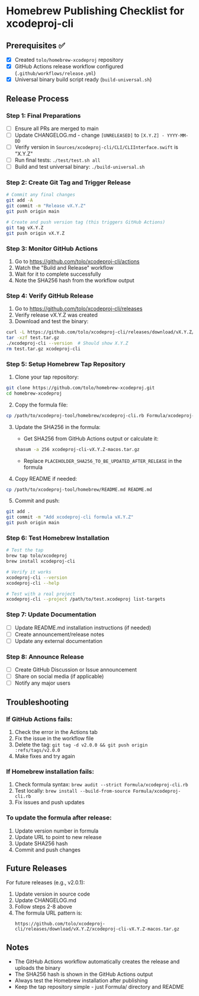 # Homebrew Publishing Checklist for xcodeproj-cli

## Prerequisites ✅
- [x] Created `tolo/homebrew-xcodeproj` repository
- [x] GitHub Actions release workflow configured (`.github/workflows/release.yml`)
- [x] Universal binary build script ready (`build-universal.sh`)

## Release Process

### Step 1: Final Preparations
- [ ] Ensure all PRs are merged to main
- [ ] Update CHANGELOG.md - change `[UNRELEASED]` to `[X.Y.Z] - YYYY-MM-DD`
- [ ] Verify version in `Sources/xcodeproj-cli/CLI/CLIInterface.swift` is "X.Y.Z"
- [ ] Run final tests: `./test/test.sh all`
- [ ] Build and test universal binary: `./build-universal.sh`

### Step 2: Create Git Tag and Trigger Release
```bash
# Commit any final changes
git add -A
git commit -m "Release vX.Y.Z"
git push origin main

# Create and push version tag (this triggers GitHub Actions)
git tag vX.Y.Z
git push origin vX.Y.Z
```

### Step 3: Monitor GitHub Actions
1. Go to https://github.com/tolo/xcodeproj-cli/actions
2. Watch the "Build and Release" workflow
3. Wait for it to complete successfully
4. Note the SHA256 hash from the workflow output

### Step 4: Verify GitHub Release
1. Go to https://github.com/tolo/xcodeproj-cli/releases
2. Verify release vX.Y.Z was created
3. Download and test the binary:
```bash
curl -L https://github.com/tolo/xcodeproj-cli/releases/download/vX.Y.Z/xcodeproj-cli-vX.Y.Z-macos.tar.gz -o test.tar.gz
tar -xzf test.tar.gz
./xcodeproj-cli --version  # Should show X.Y.Z
rm test.tar.gz xcodeproj-cli
```

### Step 5: Setup Homebrew Tap Repository
1. Clone your tap repository:
```bash
git clone https://github.com/tolo/homebrew-xcodeproj.git
cd homebrew-xcodeproj
```

2. Copy the formula file:
```bash
cp /path/to/xcodeproj-tool/homebrew/xcodeproj-cli.rb Formula/xcodeproj-cli.rb
```

3. Update the SHA256 in the formula:
   - Get SHA256 from GitHub Actions output or calculate it:
   ```bash
   shasum -a 256 xcodeproj-cli-vX.Y.Z-macos.tar.gz
   ```
   - Replace `PLACEHOLDER_SHA256_TO_BE_UPDATED_AFTER_RELEASE` in the formula

4. Copy README if needed:
```bash
cp /path/to/xcodeproj-tool/homebrew/README.md README.md
```

5. Commit and push:
```bash
git add .
git commit -m "Add xcodeproj-cli formula vX.Y.Z"
git push origin main
```

### Step 6: Test Homebrew Installation
```bash
# Test the tap
brew tap tolo/xcodeproj
brew install xcodeproj-cli

# Verify it works
xcodeproj-cli --version
xcodeproj-cli --help

# Test with a real project
xcodeproj-cli --project /path/to/test.xcodeproj list-targets
```

### Step 7: Update Documentation
- [ ] Update README.md installation instructions (if needed)
- [ ] Create announcement/release notes
- [ ] Update any external documentation

### Step 8: Announce Release
- [ ] Create GitHub Discussion or Issue announcement
- [ ] Share on social media (if applicable)
- [ ] Notify any major users

## Troubleshooting

### If GitHub Actions fails:
1. Check the error in the Actions tab
2. Fix the issue in the workflow file
3. Delete the tag: `git tag -d v2.0.0 && git push origin :refs/tags/v2.0.0`
4. Make fixes and try again

### If Homebrew installation fails:
1. Check formula syntax: `brew audit --strict Formula/xcodeproj-cli.rb`
2. Test locally: `brew install --build-from-source Formula/xcodeproj-cli.rb`
3. Fix issues and push updates

### To update the formula after release:
1. Update version number in formula
2. Update URL to point to new release
3. Update SHA256 hash
4. Commit and push changes

## Future Releases

For future releases (e.g., v2.0.1):
1. Update version in source code
2. Update CHANGELOG.md
3. Follow steps 2-8 above
4. The formula URL pattern is:
   ```
   https://github.com/tolo/xcodeproj-cli/releases/download/vX.Y.Z/xcodeproj-cli-vX.Y.Z-macos.tar.gz
   ```

## Notes
- The GitHub Actions workflow automatically creates the release and uploads the binary
- The SHA256 hash is shown in the GitHub Actions output
- Always test the Homebrew installation after publishing
- Keep the tap repository simple - just Formula/ directory and README